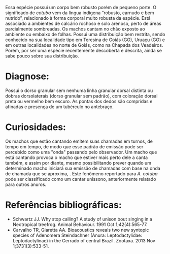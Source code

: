 ﻿Essa espécie possui um corpo bem robusto porém de pequeno porte. O significado de *cotuba* vem da língua indígena “robusto, carnudo e bem nutrido”, relacionado à forma corporal muito robusta da espécie. Está associado a ambientes de calcário rochoso e solo arenoso, perto de áreas parcialmente sombreadas. Os machos cantam no chão exposto ao ambiente ou embaixo de folhas.
Possui uma distribuição bem restrita, sendo conhecido na sua localidade tipo em Teresina de Goiás (GO), Uruaçu (GO) e em outras localidades no norte de Goiás, como na Chapada dos Veadeiros. Porém, por ser uma espécie recentemente descoberta e descrita, ainda se sabe pouco sobre sua distribuição.


# Diagnose:
Possui o dorso granular sem nenhuma linha granular dorsal distinta ou dobras dorsolaterais (dorso granular sem padrão), com coloração dorsal preta ou vermelho bem escuro. As pontas dos dedos são compridas e afinadas e presença de um tubérculo no antebraço.


# Curiosidades:
Os machos que estão cantando emitem suas chamadas em turnos, de tempo em tempo, de modo que esse padrão de emissão pode ser percebido como uma "onda" passando pelo observador. Um macho que está cantando provoca o macho que estiver mais perto dele a canta também, e assim por diante, mesmo possibilitando prever quando um determinado macho iniciará sua emissão de chamadas com base na onda de chamada que se aproxima, . Este fenômeno reportado para *A. cotuba* pode ser classificado como um cantar uníssono, anteriormente relatado para outros anuros.


# Referências bibliográficas:
* Schwartz JJ. Why stop calling? A study of unison bout singing in a Neotropical treefrog. Animal Behaviour. 1991 Oct 1;42(4):565-77.
* Carvalho TR, Giaretta AA. Bioacoustics reveals two new syntopic species of Adenomera Steindachner (Anura: Leptodactylidae: Leptodactylinae) in the Cerrado of central Brazil. Zootaxa. 2013 Nov 1;3731(3):533-51.